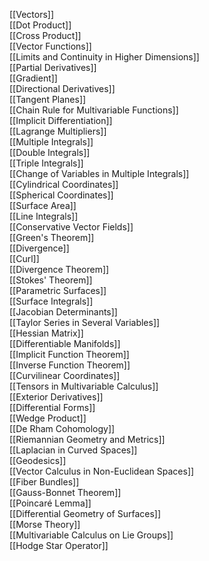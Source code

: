 [[Vectors]]  
[[Dot Product]]  
[[Cross Product]]  
[[Vector Functions]]  
[[Limits and Continuity in Higher Dimensions]]  
[[Partial Derivatives]]  
[[Gradient]]  
[[Directional Derivatives]]  
[[Tangent Planes]]  
[[Chain Rule for Multivariable Functions]]  
[[Implicit Differentiation]]  
[[Lagrange Multipliers]]  
[[Multiple Integrals]]  
[[Double Integrals]]  
[[Triple Integrals]]  
[[Change of Variables in Multiple Integrals]]  
[[Cylindrical Coordinates]]  
[[Spherical Coordinates]]  
[[Surface Area]]  
[[Line Integrals]]  
[[Conservative Vector Fields]]  
[[Green's Theorem]]  
[[Divergence]]  
[[Curl]]  
[[Divergence Theorem]]  
[[Stokes' Theorem]]  
[[Parametric Surfaces]]  
[[Surface Integrals]]  
[[Jacobian Determinants]]  
[[Taylor Series in Several Variables]]  
[[Hessian Matrix]]  
[[Differentiable Manifolds]]  
[[Implicit Function Theorem]]  
[[Inverse Function Theorem]]  
[[Curvilinear Coordinates]]  
[[Tensors in Multivariable Calculus]]  
[[Exterior Derivatives]]  
[[Differential Forms]]  
[[Wedge Product]]  
[[De Rham Cohomology]]  
[[Riemannian Geometry and Metrics]]  
[[Laplacian in Curved Spaces]]  
[[Geodesics]]  
[[Vector Calculus in Non-Euclidean Spaces]]  
[[Fiber Bundles]]  
[[Gauss-Bonnet Theorem]]  
[[Poincaré Lemma]]  
[[Differential Geometry of Surfaces]]  
[[Morse Theory]]  
[[Multivariable Calculus on Lie Groups]]  
[[Hodge Star Operator]]